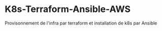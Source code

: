 # K8s-Terraform-Ansible-AWS

Provisonnement de l'infra par terraform et installation de k8s par Ansible
